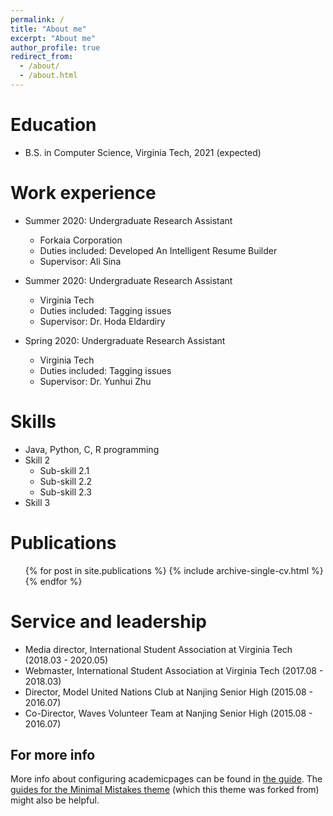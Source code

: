 ```yaml
---
permalink: /
title: "About me"
excerpt: "About me"
author_profile: true
redirect_from: 
  - /about/
  - /about.html
---
```


Education
======
* B.S. in Computer Science, Virginia Tech, 2021 (expected)

Work experience
======
* Summer 2020: Undergraduate Research Assistant
  * Forkaia Corporation
  * Duties included: Developed An Intelligent Resume Builder
  * Supervisor: Ali Sina
  
* Summer 2020: Undergraduate Research Assistant
  * Virginia Tech
  * Duties included: Tagging issues
  * Supervisor: Dr. Hoda Eldardiry

* Spring 2020: Undergraduate Research Assistant
  * Virginia Tech
  * Duties included: Tagging issues
  * Supervisor: Dr. Yunhui Zhu
  
Skills
======
* Java, Python, C, R programming
* Skill 2
  * Sub-skill 2.1
  * Sub-skill 2.2
  * Sub-skill 2.3
* Skill 3

Publications
======
  <ul>{% for post in site.publications %}
    {% include archive-single-cv.html %}
  {% endfor %}</ul>
  
  
Service and leadership
======
* Media director, International Student Association at Virginia Tech (2018.03 - 2020.05)
* Webmaster, International Student Association at Virginia Tech (2017.08 - 2018.03)
* Director, Model United Nations Club at Nanjing Senior High (2015.08 - 2016.07)
* Co-Director, Waves Volunteer Team at Nanjing Senior High (2015.08 - 2016.07)


For more info
------
More info about configuring academicpages can be found in [the guide](https://academicpages.github.io/markdown/). The [guides for the Minimal Mistakes theme](https://mmistakes.github.io/minimal-mistakes/docs/configuration/) (which this theme was forked from) might also be helpful.
